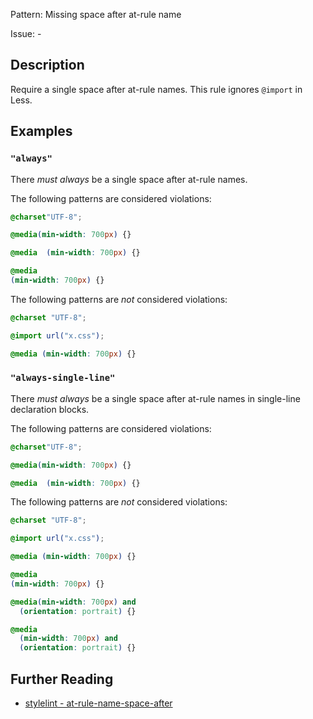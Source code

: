 Pattern: Missing space after at-rule name

Issue: -

## Description

Require a single space after at-rule names. This rule ignores `@import` in Less.

## Examples

### `"always"`

There *must always* be a single space after at-rule names.

The following patterns are considered violations:

```css
@charset"UTF-8";
```

```css
@media(min-width: 700px) {}
```

```css
@media  (min-width: 700px) {}
```

```css
@media
(min-width: 700px) {}
```

The following patterns are *not* considered violations:

```css
@charset "UTF-8";
```

```css
@import url("x.css");
```

```css
@media (min-width: 700px) {}
```

### `"always-single-line"`

There *must always* be a single space after at-rule names in single-line declaration blocks.

The following patterns are considered violations:

```css
@charset"UTF-8";
```

```css
@media(min-width: 700px) {}
```

```css
@media  (min-width: 700px) {}
```

The following patterns are *not* considered violations:

```css
@charset "UTF-8";
```

```css
@import url("x.css");
```

```css
@media (min-width: 700px) {}
```

```css
@media
(min-width: 700px) {}
```

```css
@media(min-width: 700px) and
  (orientation: portrait) {}
```

```css
@media
  (min-width: 700px) and
  (orientation: portrait) {}
```

## Further Reading

* [stylelint - at-rule-name-space-after](https://stylelint.io/user-guide/rules/at-rule-name-space-after)